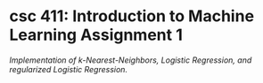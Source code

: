 # csc 411: Introduction to Machine Learning Assignment 1
###### Implementation of k-Nearest-Neighbors, Logistic Regression, and regularized Logistic Regression.
